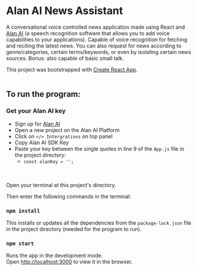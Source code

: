# Alan AI News Assistant

A conversational voice controlled news application made using React and [Alan AI](https://alan.app/) (a speech recognition software that allows you to add voice capabilities to your applications). Capable of voice recognition for fetching and reciting the latest news. You can also request for news according to genre/categories, certain terms/keywords, or even by isolating certain news sources. Bonus: also capable of basic small talk.

This project was bootstrapped with [Create React App](https://github.com/facebook/create-react-app).
<br></br>
## To run the program:

### Get your Alan AI key

- Sign up for [Alan AI](https://alan.app/)
- Open a new project on the Alan AI Platform
- Click on `</> Intergrations` on top panel
- Copy Alan AI SDK Key
- Paste your key between the single quotes in line 9 of the `App.js` file in the project directory:
    - `const alanKey = '';` 

<br></br>
Open your terminal at this project's directory.

Then enter the following commands in the terminal:

### `npm install`

This installs or updates all the dependencies from the `package-lock.json` file in the project directory (needed for the program to run).

### `npm start`

Runs the app in the development mode.<br />
Open [http://localhost:3000](http://localhost:3000) to view it in the browser.
